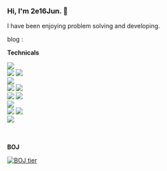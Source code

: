 
### Hi, I'm 2e16Jun. 👋
I have been enjoying problem solving and developing.

blog : [](velog.io/@carder)

**Technicals**

<div> 
  <img src="https://img.shields.io/badge/python-3776AB?style=for-the-badge&logo=python&logoColor=white">   
  <br>
  <img src="https://img.shields.io/badge/django-092E20?style=for-the-badge&logo=django&logoColor=white">
  <img src="https://img.shields.io/badge/fastapi-009688?style=for-the-badge&logo=fastapi&logoColor=white">
  <br>
  <img src="https://img.shields.io/badge/mysql-4479A1?style=for-the-badge&logo=mysql&logoColor=white">
  <br>
  <img src="https://img.shields.io/badge/kubernetes-326CE5?style=for-the-badge&logo=kubernetes&logoColor=white">
  <img src="https://img.shields.io/badge/docker-326CE5?style=for-the-badge&logo=docker&logoColor=white">
  <br>
  <img src="https://img.shields.io/badge/jenkins-D24939?style=for-the-badge&logo=jenkins&logoColor=white">
  <img src="https://img.shields.io/badge/argo-EF7B4D?style=for-the-badge&logo=argo&logoColor=white">
  <br>
  <img src="https://img.shields.io/badge/linux-FCC624?style=for-the-badge&logo=linux&logoColor=black"> 
  <br>
  <img src="https://img.shields.io/badge/aws-232F3E?style=for-the-badge&logo=amazonaws&logoColor=white">   
  <img src="https://img.shields.io/badge/azure-0078D4?style=for-the-badge&logo=microsoftazure&logoColor=white">
  <br>
  <img src="https://img.shields.io/badge/terraform-7B42BC?style=for-the-badge&logo=terraform&logoColor=white">
  <br>
</div>

<br/>
<br/>

**BOJ**

[![BOJ tier](http://mazassumnida.wtf/api/mini/generate_badge?boj=null3437)](https://www.acmicpc.net/user/null3437)
